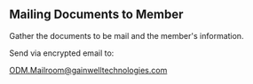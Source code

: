 ## Mailing Documents to Member
Gather the documents to be mail and the member's information.

Send via encrypted email to:

ODM.Mailroom@gainwelltechnologies.com 
